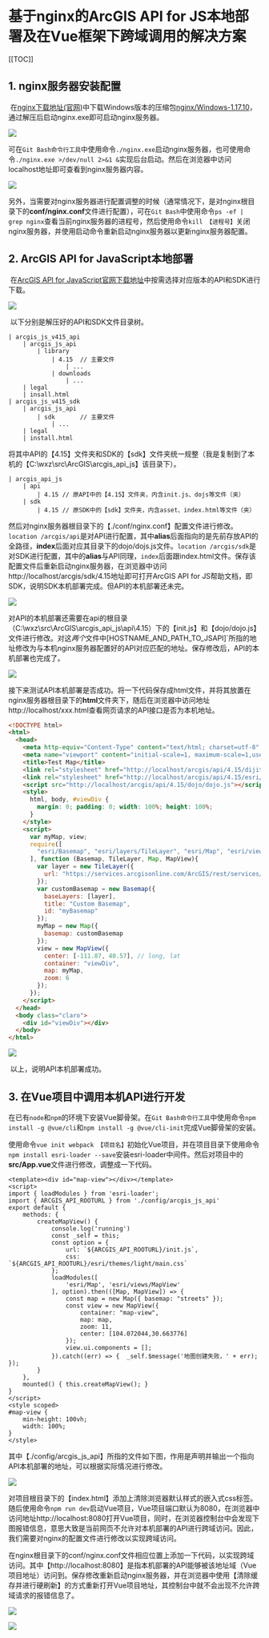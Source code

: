 # 基于nginx的ArcGIS API for JS本地部署及在Vue框架下跨域调用的解决方案

[[TOC]]

## 1. nginx服务器安装配置

​		在[nginx下载地址(官网)](https://nginx.org/en/download.html)中下载Windows版本的压缩包[nginx/Windows-1.17.10](https://nginx.org/download/nginx-1.17.10.zip)，通过解压后启动nginx.exe即可启动nginx服务器。

![](https://wuxizheing.oss-cn-beijing.aliyuncs.com/images/20200513194414.png)

​		可在`Git Bash命令行工具`中使用命令`./nginx.exe`启动nginx服务器，也可使用命令`./nginx.exe >/dev/null 2>&1 &`实现后台启动。然后在浏览器中访问localhost地址即可查看到nginx服务器内容。

![](https://wuxizheing.oss-cn-beijing.aliyuncs.com/images/20200513203411.png)

​		另外，当需要对nginx服务器进行配置调整的时候（通常情况下，是对nginx根目录下的**conf/nginx.conf**文件进行配置），可在`Git Bash`中使用命令`ps -ef | grep nginx`查看当前nginx服务器的进程号，然后使用命令`kill 【进程号】`关闭nginx服务器，并使用启动命令重新启动nginx服务器以更新nginx服务器配置。

## 2. ArcGIS API for JavaScript本地部署

​		在[ArcGIS API for JavaScript官网下载地址](https://developers.arcgis.com/downloads/apis-and-sdks?product=javascript)中按需选择对应版本的API和SDK进行下载。

![](https://wuxizheing.oss-cn-beijing.aliyuncs.com/images/20200513204437.png)

​		以下分别是解压好的API和SDK文件目录树。

```
| arcgis_js_v415_api
	| arcgis_js_api
		| library
			| 4.15 	// 主要文件
				| ...
			| downloads
				| ...
	| legal
	| insall.html
| arcgis_js_v415_sdk
	| arcgis_js_api
		| sdk 		// 主要文件
			| ...
	| legal
	| install.html
```

​		将其中API的【4.15】文件夹和SDK的【sdk】文件夹统一规整（我是复制到了本机的【C:\wxz\src\ArcGIS\arcgis_api_js】该目录下）。

```
| arcgis_api_js
	| api
		| 4.15 // 原API中的【4.15】文件夹，内含init.js、dojs等文件（夹）
	| sdk
		| 4.15 // 原SDK中的【sdk】文件夹，内含asset、index.html等文件（夹）
```

​		然后对nginx服务器根目录下的【./conf/nginx.conf】配置文件进行修改。`location /arcgis/api`是对API进行配置，其中**alias**后面指向的是先前存放API的全路径，**index**后面对应其目录下的dojo/dojs.js文件。`location /arcgis/sdk`是对SDK进行配置，其中的**alias**与API同理，`index`后面跟index.html文件。保存该配置文件后重新启动nginx服务器，在浏览器中访问http://localhost/arcgis/sdk/4.15地址即可打开ArcGIS API for JS帮助文档，即SDK，说明SDK本机部署完成。但API的本机部署还未完。

![](https://wuxizheing.oss-cn-beijing.aliyuncs.com/images/20200513210124.png)

​		对API的本机部署还需要在api的根目录（C:\wxz\src\ArcGIS\arcgis_api_js\api\4.15）下的【init.js】和【dojo/dojo.js】文件进行修改。对这*两个*文件中[HOSTNAME_AND_PATH_TO_JSAPI]`所指的地址修改为与本机nginx服务器配置好的API对应匹配的地址。保存修改后，API的本机部署也完成了。

![](https://wuxizheing.oss-cn-beijing.aliyuncs.com/images/20200513212443.png)

​		接下来测试API本机部署是否成功。将一下代码保存成html文件，并将其放置在nginx服务器根目录下的**html**文件夹下，随后在浏览器中访问地址http://localhost/xxx.html查看网页请求的API接口是否为本机地址。

```html
<!DOCTYPE html>
<html>
  <head>
    <meta http-equiv="Content-Type" content="text/html; charset=utf-8" />
    <meta name="viewport" content="initial-scale=1, maximum-scale=1,user-scalable=no" />
    <title>Test Map</title>
    <link rel="stylesheet" href="http://localhost/arcgis/api/4.15/dijit/themes/claro/claro.css" />
    <link rel="stylesheet" href="http://localhost/arcgis/api/4.15/esri/themes/light/main.css" />
    <script src="http://localhost/arcgis/api/4.15/dojo/dojo.js"></script>
    <style>
      html, body, #viewDiv {
        margin: 0; padding: 0; width: 100%; height: 100%;
      }
    </style>
    <script>
      var myMap, view;
      require([
        "esri/Basemap", "esri/layers/TileLayer", "esri/Map", "esri/views/MapView"
      ], function (Basemap, TileLayer, Map, MapView){
        var layer = new TileLayer({
          url: "https://services.arcgisonline.com/ArcGIS/rest/services/World_Street_Map/MapServer"
        });
        var customBasemap = new Basemap({
          baseLayers: [layer],
          title: "Custom Basemap",
          id: "myBasemap"
        });
        myMap = new Map({
          basemap: customBasemap
        });
        view = new MapView({
          center: [-111.87, 40.57], // long, lat
          container: "viewDiv",
          map: myMap,
          zoom: 6
        });
      });
    </script>
  </head>
  <body class="claro">
    <div id="viewDiv"></div>
  </body>
</html>
```

![](https://wuxizheing.oss-cn-beijing.aliyuncs.com/images/20200513213731.png)

​		以上，说明API本机部署成功。

## 3. 在Vue项目中调用本机API进行开发

​		在已有`node`和`npm`的环境下安装Vue脚骨架。在`Git Bash命令行工具`中使用命令`npm install -g @vue/cli`和`npm install -g @vue/cli-init`完成Vue脚骨架的安装。

​		使用命令`vue init webpack 【项目名】`初始化Vue项目，并在项目目录下使用命令`npm install esri-loader --save`安装esri-loader中间件。然后对项目中的**src/App.vue**文件进行修改，调整成一下代码。

```vue
<template><div id="map-view"></div></template>
<script>
import { loadModules } from 'esri-loader';
import { ARCGIS_API_ROOTURL } from './config/arcgis_js_api'
export default {
    methods: {
        createMapView() {
            console.log('running')
            const _self = this;
            const option = {
                url: `${ARCGIS_API_ROOTURL}/init.js`,
                css: `${ARCGIS_API_ROOTURL}/esri/themes/light/main.css`
            };
            loadModules([
                'esri/Map', 'esri/views/MapView'
            ], option).then(([Map, MapView]) => {
                const map = new Map({ basemap: "streets" });
                const view = new MapView({
                    container: "map-view",
                    map: map,
                    zoom: 11, 
                    center: [104.072044,30.663776]
                });
                view.ui.components = [];
            }).catch((err) => {  _self.$message('地图创建失败，' + err); });
        }
    },
    mounted() { this.createMapView(); }
}
</script>
<style scoped>
#map-view {
    min-height: 100vh;
    width: 100%;
}
</style>
```

​		其中【./config/arcgis_js_api】所指的文件如下图，作用是声明并输出一个指向API本机部署的地址，可以根据实际情况进行修改。

![](https://wuxizheing.oss-cn-beijing.aliyuncs.com/images/20200513215242.png)

​		对项目根目录下的【index.html】添加上清除浏览器默认样式的嵌入式css标签。随后使用命令`npm run dev`启动Vue项目，Vue项目端口默认为8080，在浏览器中访问地址http://localhost:8080打开Vue项目，同时，在浏览器控制台中会发现下图报错信息，意思大致是当前网页不允许对本机部署的API进行跨域访问。因此，我们需要对nginx的配置文件进行修改以实现跨域访问。


​		在nginx根目录下的conf/nginx.conf文件相应位置上添加一下代码，以实现跨域访问。其中【http://localhost:8080】是指本机部署的API能够被该地址域（Vue项目地址）访问到。保存修改重新启动nginx服务器，并在浏览器中使用【清除缓存并进行硬刷新】的方式重新打开Vue项目地址，其控制台中就不会出现不允许跨域请求的报错信息了。

![](https://wuxizheing.oss-cn-beijing.aliyuncs.com/images/20200513220347.png)

![](https://wuxizheing.oss-cn-beijing.aliyuncs.com/images/20200513221157.png)